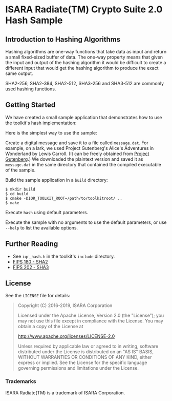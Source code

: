# ISARA Radiate(TM) Crypto Suite 2.0 Hash Sample

## Introduction to Hashing Algorithms

Hashing algorithms are one-way functions that take data as input and return
a small fixed-sized buffer of data.  The one-way property means that given the
input and output of the hashing algorithm it would be difficult to create a
different input that would get the hashing algorithm to produce the exact same
output.

SHA2-256, SHA2-384, SHA2-512, SHA3-256 and SHA3-512 are commonly used hashing
functions.

## Getting Started

We have created a small sample application that demonstrates how to use the
toolkit's hash implementation:

Here is the simplest way to use the sample:

Create a digital message and save it to a file called `message.dat`. For
example, on a lark, we used Project Gutenberg's Alice's Adventures in
Wonderland by Lewis Carroll. (It can be freely obtained from
[Project Gutenberg](http://www.gutenberg.org/ebooks/11.txt.utf-8).)
We downloaded the plaintext version and saved it as `message.dat` in the same
directory that contained the compiled executable of the sample.

Build the sample application in a `build` directory:

```
$ mkdir build
$ cd build
$ cmake -DIQR_TOOLKIT_ROOT=/path/to/toolkitroot/ ..
$ make
```

Execute `hash` using default parameters.

Execute the sample with no arguments to use the default parameters, or use
`--help` to list the available options.

## Further Reading

* See `iqr_hash.h` in the toolkit's `include` directory.
* [FIPS 180 - SHA2](http://nvlpubs.nist.gov/nistpubs/FIPS/NIST.FIPS.180-4.pdf)
* [FIPS 202 - SHA3](http://nvlpubs.nist.gov/nistpubs/FIPS/NIST.FIPS.202.pdf)

## License

See the `LICENSE` file for details:

> Copyright (C) 2016-2019, ISARA Corporation
> 
> Licensed under the Apache License, Version 2.0 (the "License");
> you may not use this file except in compliance with the License.
> You may obtain a copy of the License at
> 
> http://www.apache.org/licenses/LICENSE-2.0
> 
> Unless required by applicable law or agreed to in writing, software
> distributed under the License is distributed on an "AS IS" BASIS,
> WITHOUT WARRANTIES OR CONDITIONS OF ANY KIND, either express or implied.
> See the License for the specific language governing permissions and
> limitations under the License.

### Trademarks

ISARA Radiate(TM) is a trademark of ISARA Corporation.
